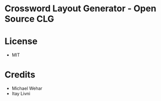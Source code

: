 # Crossword Layout Generator - Open Source CLG

# License
- MIT

# Credits
- Michael Wehar
- Itay Livni
